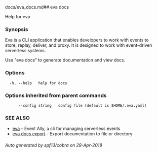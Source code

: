 docs/eva_docs.md## eva docs

Help for eva

### Synopsis

Eva is a CLI application that enables developers
to work with events to store, replay, deliver,
and proxy. It is designed to work with event-driven
serverless systems.

Use "eva docs" to generate documentation and view docs.

### Options

```
  -h, --help   help for docs
```

### Options inherited from parent commands

```
      --config string   config file (default is $HOME/.eva.yaml)
```

### SEE ALSO

* [eva](eva.md)	 - Event Ally, a cli for managing serverless events
* [eva docs export](eva_docs_export.md)	 - Export documentation to file or directory

###### Auto generated by spf13/cobra on 29-Apr-2018
